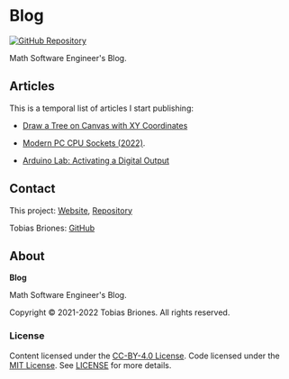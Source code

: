 # Blog

<link rel="icon" type="image/png" href="favicon.png">

[![GitHub Repository](https://img.shields.io/static/v1?label=GITHUB&message=REPOSITORY&labelColor=555&color=0277bd&style=for-the-badge&logo=GITHUB)](https://github.com/tobiasbriones/blog)

Math Software Engineer's Blog.

## Articles

This is a temporal list of articles I start publishing:

- [Draw a Tree on Canvas with XY Coordinates](https://blog.mathsoftware.engineer/draw-a-tree-on-canvas-with-xy-coordinates)

- [Modern PC CPU Sockets (2022)](https://blog.mathsoftware.engineer/2022-01-31-modern-pc-cpu-sockets).

- [Arduino Lab: Activating a Digital Output](https://blog.mathsoftware.engineer/arduino-lab-activating-a-digital-output)

## Contact

This project: [Website](https://blog.mathsoftware.engineer),
[Repository](https://github.com/tobiasbriones/blog)

Tobias Briones: [GitHub](https://github.com/tobiasbriones)

## About

**Blog**

Math Software Engineer's Blog.

Copyright © 2021-2022 Tobias Briones. All rights reserved.

### License

Content licensed under the [CC-BY-4.0 License](LICENSE-CC). Code licensed
under the [MIT License](LICENSE-MIT). See [LICENSE](LICENSE.md) for more
details.
